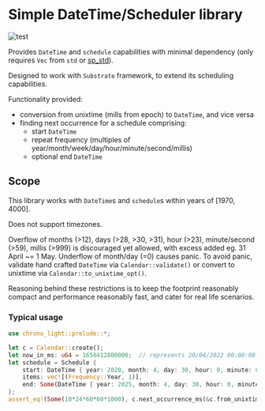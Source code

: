 # Simple DateTime/Scheduler library

![test](https://github.com/konrads/chrono-light/actions/workflows/test.yml/badge.svg)

Provides `DateTime` and `schedule` capabilities with minimal dependency (only requires `Vec` from `std` or [sp_std](https://docs.rs/sp-std/latest/sp_std)).

Designed to work with `Substrate` framework, to extend its scheduling capabilities.

Functionality provided:
* conversion from unixtime (mills from epoch) to `DateTime`, and vice versa
* finding next occurrence for a schedule comprising:
  * start `DateTime`
  * repeat frequency (multiples of year/month/week/day/hour/minute/second/millis)
  * optional end `DateTime`

## Scope
This library works with `DateTime`s and `schedule`s within years of [1970, 4000].

Does not support timezones.

Overflow of months (>12), days (>28, >30, >31), hour (>23), minute/second (>59), millis (>999) is discouraged yet allowed, with excess added eg. 31 April ~= 1 May. Underflow of month/day (=0) causes panic. To avoid panic, validate hand crafted `DateTime` via `Calendar::validate()` or convert to unixtime via `Calendar::to_unixtime_opt()`.

Reasoning behind these restrictions is to keep the footprint reasonably compact and performance reasonably fast, and cater for real life scenarios.

### Typical usage
```rust
use chrono_light::prelude::*;

let c = Calendar::create();
let now_in_ms: u64 = 1650412800000;  // represents 20/04/2022 00:00:00:000
let schedule = Schedule {
    start: DateTime { year: 2020, month: 4, day: 30, hour: 0, minute: 0, second: 0, ms: 0 },
    items: vec![(Frequency::Year, 1)],
    end: Some(DateTime { year: 2025, month: 4, day: 30, hour: 0, minute: 0, second: 0, ms: 0 })
};
assert_eq!(Some(10*24*60*60*1000), c.next_occurrence_ms(&c.from_unixtime(now_in_ms), &schedule));  // triggers in 10 days
```